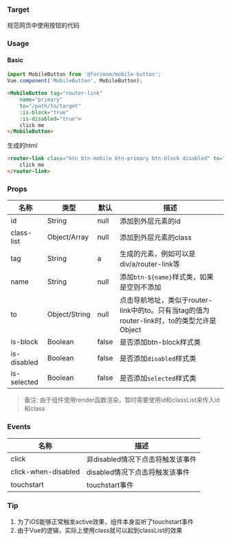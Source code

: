 ### Target

规范网页中使用按钮的代码

### Usage

#### Basic

```js
import MobileButton from '@forzoom/mobile-button';
Vue.component('MobileButton', MobileButton);
```

```html
<MobileButton tag="router-link"
	name="primary"
	to="/path/to/target"
	:is-block="true"
	:is-disabled="true">
	click me
</MobileButton>
```

生成的html

```html
<router-link class="btn btn-mobile btn-primary btn-block disabled" to="/path/to/target">
	click me
</router-link>
```

### Props

|名称|类型|默认|描述|
|---|---|---|---|
|id|String|null|添加到外层元素的id|
|class-list|Object/Array|null|添加到外层元素的class|
|tag|String|a|生成的元素，例如可以是div/a/router-link等|
|name|String|null|添加`btn-${name}`样式类，如果是空则不添加|
|to|Object/String|null|点击导航地址，类似于router-link中的to。只有当tag的值为router-link时，to的类型允许是Object|
|is-block|Boolean|false|是否添加btn-block样式类|
|is-disabled|Boolean|false|是否添加`disabled`样式类|
|is-selected|Boolean|false|是否添加`selected`样式类|

> 备注: 由于组件使用render函数渲染，暂时需要使用id和classList来传入id和class

### Events

|名称|描述|
|---|---|
|click|非disabled情况下点击将触发该事件|
|click-when-disabled|disabled情况下点击将触发该事件|
|touchstart|touchstart事件|

### Tip

1. 为了iOS能够正常触发active效果，组件本身监听了touchstart事件
2. 由于Vue的逻辑，实际上使用class就可以起到classList的效果